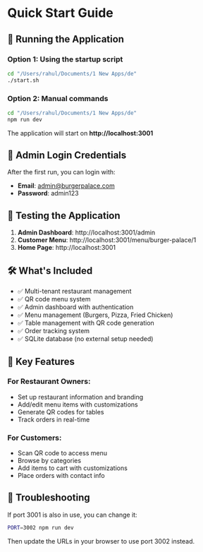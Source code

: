 # Quick Start Guide

## 🚀 Running the Application

### Option 1: Using the startup script
```bash
cd "/Users/rahul/Documents/1 New Apps/de"
./start.sh
```

### Option 2: Manual commands
```bash
cd "/Users/rahul/Documents/1 New Apps/de"
npm run dev
```

The application will start on **http://localhost:3001**

## 🔑 Admin Login Credentials

After the first run, you can login with:
- **Email**: admin@burgerpalace.com
- **Password**: admin123

## 📱 Testing the Application

1. **Admin Dashboard**: http://localhost:3001/admin
2. **Customer Menu**: http://localhost:3001/menu/burger-palace/1
3. **Home Page**: http://localhost:3001

## 🛠️ What's Included

- ✅ Multi-tenant restaurant management
- ✅ QR code menu system
- ✅ Admin dashboard with authentication
- ✅ Menu management (Burgers, Pizza, Fried Chicken)
- ✅ Table management with QR code generation
- ✅ Order tracking system
- ✅ SQLite database (no external setup needed)

## 🎯 Key Features

### For Restaurant Owners:
- Set up restaurant information and branding
- Add/edit menu items with customizations
- Generate QR codes for tables
- Track orders in real-time

### For Customers:
- Scan QR code to access menu
- Browse by categories
- Add items to cart with customizations
- Place orders with contact info

## 🔧 Troubleshooting

If port 3001 is also in use, you can change it:
```bash
PORT=3002 npm run dev
```

Then update the URLs in your browser to use port 3002 instead.
